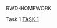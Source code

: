 RWD-HOMEWORK

Task 1 [TASK 1](https://github.com/ArtemChepeliuk/RWD_HW/blob/master/img/task1-1.jpg)
